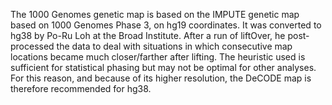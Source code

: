 The 1000 Genomes genetic map is based on the IMPUTE genetic map based on 1000 Genomes Phase 3, on hg19 coordinates. It was converted to hg38 by Po-Ru Loh at the Broad Institute. After a run of liftOver, he post-processed the data to deal with situations in which consecutive map locations became much closer/farther after lifting. The heuristic used is sufficient for statistical phasing but may not be optimal for other analyses. For this reason, and because of its higher resolution, the DeCODE map is therefore recommended for hg38. 